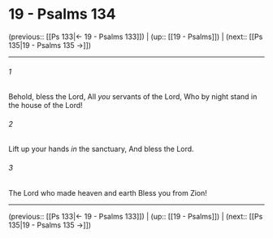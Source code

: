 # 19 - Psalms 134

(previous:: [[Ps 133|← 19 - Psalms 133]]) | (up:: [[19 - Psalms]]) | (next:: [[Ps 135|19 - Psalms 135 →]])

***


###### 1 
Behold, bless the Lord, All _you_ servants of the Lord, Who by night stand in the house of the Lord! 

###### 2 
Lift up your hands _in_ the sanctuary, And bless the Lord. 

###### 3 
The Lord who made heaven and earth Bless you from Zion!

***

(previous:: [[Ps 133|← 19 - Psalms 133]]) | (up:: [[19 - Psalms]]) | (next:: [[Ps 135|19 - Psalms 135 →]])
